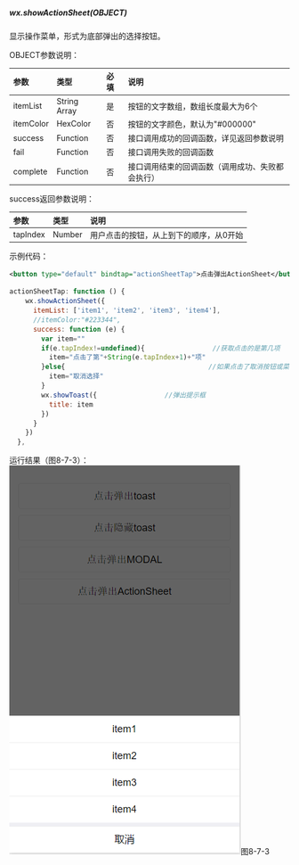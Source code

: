 ##### wx.showActionSheet(OBJECT)

显示操作菜单，形式为底部弹出的选择按钮。

OBJECT参数说明：

| 参数 | 类型 | 必填 | 说明 |
| :--- | :--- | :--- | :--- |
|itemList	|String Array	|是	|按钮的文字数组，数组长度最大为6个|
|itemColor	|HexColor	|否	|按钮的文字颜色，默认为"#000000"|
|success	|Function	|否	|接口调用成功的回调函数，详见返回参数说明|
|fail	|Function	|否	|接口调用失败的回调函数|
|complete	|Function	|否	|接口调用结束的回调函数（调用成功、失败都会执行）|
success返回参数说明：

| 参数 | 类型 | 说明 |
| :--- | :--- | :--- |
|tapIndex	|Number	|用户点击的按钮，从上到下的顺序，从0开始|

示例代码：

```xml
<button type="default" bindtap="actionSheetTap">点击弹出ActionSheet</button>
```

```js
actionSheetTap: function () {
    wx.showActionSheet({
      itemList: ['item1', 'item2', 'item3', 'item4'],
      //itemColor:"#223344",
      success: function (e) {
        var item=""
        if(e.tapIndex!=undefined){                 //获取点击的是第几项
          item="点击了第"+String(e.tapIndex+1)+"项"
        }else{                                    //如果点击了取消按钮或菜单以外区域，返回“取消选择”
          item="取消选择"
        }
        wx.showToast({                 //弹出提示框
          title: item
        })
      }
    })
  },
```

运行结果（图8-7-3）：
![](/assets/8-7-3.png)图8-7-3